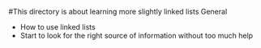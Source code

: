 #This directory is about learning more slightly linked lists
General
- How to use linked lists
- Start to look for the right source of information without too much help
